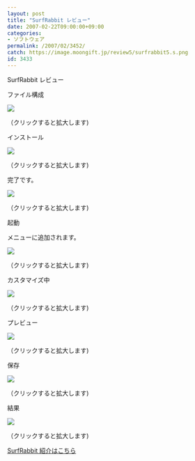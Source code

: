 ```yaml
---
layout: post
title: "SurfRabbit レビュー"
date: 2007-02-22T09:00:00+09:00
categories:
- ソフトウェア
permalink: /2007/02/3452/
catch: https://image.moongift.jp/review5/surfrabbit5.s.png
id: 3433
---
```

SurfRabbit レビュー  
<!--more-->

ファイル構成

  

[![](https://image.moongift.jp/review5/surfrabbit1.s.png)](https://image.moongift.jp/review5/surfrabbit1.png)  
  
（クリックすると拡大します)

  

インストール

  

[![](https://image.moongift.jp/review5/surfrabbit2.s.png)](https://image.moongift.jp/review5/surfrabbit2.png)  
  
（クリックすると拡大します)

  

完了です。

  

[![](https://image.moongift.jp/review5/surfrabbit3.s.png)](https://image.moongift.jp/review5/surfrabbit3.png)  
  
（クリックすると拡大します)

  

起動

  

メニューに追加されます。

  

[![](https://image.moongift.jp/review5/surfrabbit4.s.png)](https://image.moongift.jp/review5/surfrabbit4.png)  
  
（クリックすると拡大します)

  

カスタマイズ中

  

[![](https://image.moongift.jp/review5/surfrabbit5.s.png)](https://image.moongift.jp/review5/surfrabbit5.png)  
  
（クリックすると拡大します)

  

プレビュー

  

[![](https://image.moongift.jp/review5/surfrabbit6.s.png)](https://image.moongift.jp/review5/surfrabbit6.png)  
  
（クリックすると拡大します)

  

保存

  

  

[![](https://image.moongift.jp/review5/surfrabbit7.s.png)](https://image.moongift.jp/review5/surfrabbit7.png)  
  
（クリックすると拡大します)

  

結果

  

[![](https://image.moongift.jp/review5/surfrabbit8.s.png)](https://image.moongift.jp/review5/surfrabbit8.png)  
  
（クリックすると拡大します)

  

[SurfRabbit 紹介はこちら](http://fw.moongift.jp/intro/i-3451.html)

